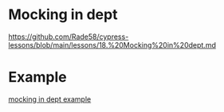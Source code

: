 # Mocking in dept

<https://github.com/Rade58/cypress-lessons/blob/main/lessons/18.%20Mocking%20in%20dept.md>

# Example

[mocking in dept example](/cypress/e2e/08-eighth/1-mocking-in-dept-spec.cy.js)